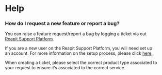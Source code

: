 # Help

### **How do I request a new feature or report a bug?**

You can raise a feature request/report a bug by logging a ticket via out [Reapit Support Platform](https://reapitsupport.refined.site/login).&#x20;

If you are a new user on the Reapit Support Platform, you will need set up an account. For more information on the setup process, please click [here](https://reapit.atlassian.net/wiki/spaces/RW/pages/1432912084/Using+the+Reapit+Service+Desk+Portal).&#x20;

When creating a ticket, please select the correct product type associated to your request to ensure it’s associated to the correct service.



&#x20;
